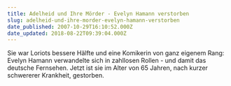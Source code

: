 ```yaml
---
title: Adelheid und Ihre Mörder - Evelyn Hamann verstorben
slug: adelheid-und-ihre-morder-evelyn-hamann-verstorben
date_published: 2007-10-29T16:10:52.000Z
date_updated: 2018-08-22T09:39:04.000Z
---
```


Sie war Loriots bessere Hälfte und eine Komikerin von ganz eigenem Rang: Evelyn Hamann verwandelte sich in zahllosen Rollen - und damit das deutsche Fernsehen. Jetzt ist sie im Alter von 65 Jahren, nach kurzer schwererer Krankheit, gestorben.
